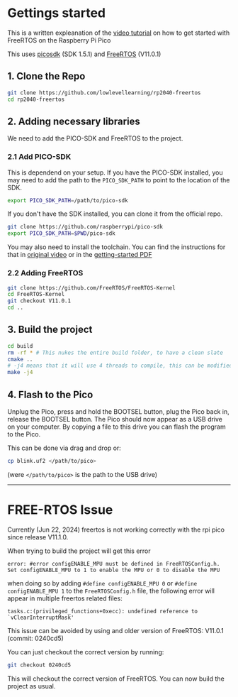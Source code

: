 
# Gettings started
This is a written expleanation of the [video tutorial](https://www.youtube.com/watch?v=5pUY7xVE2gU) on how to get started with FreeRTOS on the Raspberry Pi Pico

This uses [picosdk](https://github.com/raspberrypi/pico-sdk/tree/6a7db34ff63345a7badec79ebea3aaef1712f374) (SDK 1.5.1) and [FreeRTOS](https://github.com/FreeRTOS/FreeRTOS-Kernel/tree/V11.0.1) (V11.0.1)
## 1. Clone the Repo
```bash
git clone https://github.com/lowlevellearning/rp2040-freertos
cd rp2040-freertos
```

## 2. Adding necessary libraries
We need to add the PICO-SDK and FreeRTOS to the project.

### 2.1 Add PICO-SDK
This is dependend on your setup. If you have the PICO-SDK installed, you may need to add the path to the `PICO_SDK_PATH` to point to the location of the SDK.

```bash
export PICO_SDK_PATH=/path/to/pico-sdk
```

If you don't have the SDK installed, you can clone it from the official repo.
```bash
git clone https://github.com/raspberrypi/pico-sdk
export PICO_SDK_PATH=$PWD/pico-sdk
```

You may also need to install the toolchain. You can find the instructions for that in [original video](https://www.youtube.com/watch?v=JhajoAyP8e4) or in the [getting-started PDF](https://datasheets.raspberrypi.com/pico/getting-started-with-pico.pdf)


### 2.2 Adding FreeRTOS
```bash
git clone https://github.com/FreeRTOS/FreeRTOS-Kernel
cd FreeRTOS-Kernel
git checkout V11.0.1
cd ..
```

## 3. Build the project
```bash
cd build
rm -rf * # This nukes the entire build folder, to have a clean slate
cmake ..
# -j4 means that it will use 4 threads to compile, this can be modified to your liking
make -j4 
```

## 4. Flash to the Pico
Unplug the Pico, press and hold the BOOTSEL button, plug the Pico back in, release the BOOTSEL button. The Pico should now appear as a USB drive on your computer. By copying a file to this drive you can flash the program to the Pico.

This can be done via drag and drop or:
```bash
cp blink.uf2 </path/to/pico>
```
(were `</path/to/pico>` is the path to the USB drive)

----
# FREE-RTOS Issue

Currently (Jun 22, 2024) freertos is not working correctly with the rpi pico since release V11.1.0.

When trying to build the project will get this error
```
error: #error configENABLE_MPU must be defined in FreeRTOSConfig.h. Set configENABLE_MPU to 1 to enable the MPU or 0 to disable the MPU
```

when doing so by adding `#define configENABLE_MPU 0` or `#define configENABLE_MPU 1` to the `FreeRTOSConfig.h` file, the following error will appear in multiple freertos related files:
```
tasks.c:(privileged_functions+0xecc): undefined reference to `vClearInterruptMask'
```

This issue can be avoided by using and older version of FreeRTOS: V11.0.1 (commit: 0240cd5)

You can just checkout the correct version by running:
```bash
git checkout 0240cd5
```

This will checkout the correct version of FreeRTOS. You can now build the project as usual.